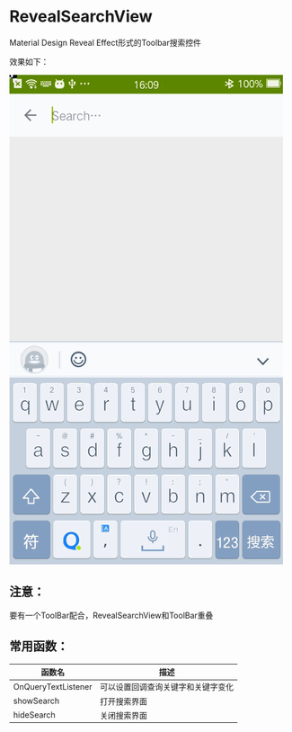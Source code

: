 # RevealSearchView
Material Design Reveal Effect形式的Toolbar搜索控件

效果如下：

![](https://github.com/changliugang/RevealSearchView/raw/master/art/search.gif)  

## 注意：
要有一个ToolBar配合，RevealSearchView和ToolBar重叠
  
## 常用函数：
函数名 | 描述
------------ | -------------
OnQueryTextListener | 可以设置回调查询关键字和关键字变化
showSearch | 打开搜索界面
hideSearch | 关闭搜索界面 
